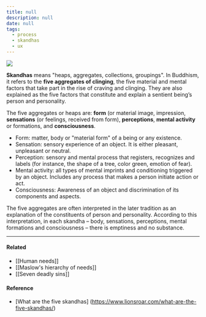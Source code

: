 ```yaml
---
title: null
description: null
date: null
tags:
  - process
  - skandhas
  - ux
---
```


![](http://payattention.ca/wp-content/uploads/2020/09/5aggregates-1080x675.jpg)

**Skandhas** means "heaps, aggregates, collections, groupings". In Buddhism, it refers to the **five aggregates of clinging**, the five material and mental factors that take part in the rise of craving and clinging. They are also explained as the five factors that constitute and explain a sentient being’s person and personality.

The five aggregates or heaps are: **form** (or material image, impression, **sensations** (or feelings, received from form), **perceptions**, **mental activity** or formations, and **consciousness**.

- Form: matter, body or "material form" of a being or any existence.
- Sensation: sensory experience of an object. It is either pleasant, unpleasant or neutral.
- Perception: sensory and mental process that registers, recognizes and labels (for instance, the shape of a tree, color green, emotion of fear).
- Mental activity: all types of mental imprints and conditioning triggered by an object. Includes any process that makes a person initiate action or act.
- Consciousness: Awareness of an object and discrimination of its components and aspects.

The five aggregates are often interpreted in the later tradition as an explanation of the constituents of person and personality. According to this interpretation, in each skandha – body, sensations, perceptions, mental formations and consciousness – there is emptiness and no substance.

---

#### Related

- [[Human needs]]
- [[Maslow's hierarchy of needs]]
- [[Seven deadly sins]]

#### Reference

- [What are the five skandhas] (https://www.lionsroar.com/what-are-the-five-skandhas/)
